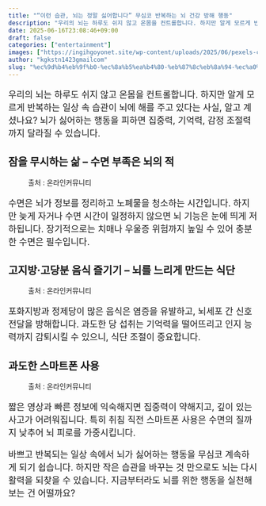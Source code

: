 ```yaml
---
title: "“이런 습관, 뇌는 정말 싫어합니다” 무심코 반복하는 뇌 건강 방해 행동"
description: "우리의 뇌는 하루도 쉬지 않고 온몸을 컨트롤합니다. 하지만 알게 모르게 반복하는 일상 속 습관이 뇌에 해를 주고 있다는 사실, 알고 계셨나요? 뇌가 싫어하는 행동을 피하면 집중력, 기억력, 감정 조절력까지 달라질 수 있습니다."
date: 2025-06-16T23:08:46+09:00
draft: false
categories: ["entertainment"]
images: ["https://ingihgoyonet.site/wp-content/uploads/2025/06/pexels-cottonbro-4045549-1024x683.jpg", "https://ingihgoyonet.site/wp-content/uploads/2025/06/pexels-marcia-salido-346903577-14133033-1024x683.jpg", "https://ingihgoyonet.site/wp-content/uploads/2025/06/pexels-sora-shimazaki-5938231-1024x683.jpg"]
author: "kgkstn1423gmailcom"
slug: "%ec%9d%b4%eb%9f%b0-%ec%8a%b5%ea%b4%80-%eb%87%8c%eb%8a%94-%ec%a0%95%eb%a7%90-%ec%8b%ab%ec%96%b4%ed%95%a9%eb%8b%88%eb%8b%a4-%eb%ac%b4%ec%8b%ac%ec%bd%94-%eb%b0%98%eb%b3%b5%ed%95%98"
---
```


<p style="font-size:18px">우리의 뇌는 하루도 쉬지 않고 온몸을 컨트롤합니다. 하지만 알게 모르게 반복하는 일상 속 습관이 뇌에 해를 주고 있다는 사실, 알고 계셨나요? 뇌가 싫어하는 행동을 피하면 집중력, 기억력, 감정 조절력까지 달라질 수 있습니다.</p> <h2 >잠을 무시하는 삶 – 수면 부족은 뇌의 적</h2> <figure ><img src="https://ingihgoyonet.site/wp-content/uploads/2025/06/pexels-cottonbro-4045549-1024x683.jpg" alt="" style="aspect-ratio:16/9;object-fit:cover"/><figcaption >출처 : 온라인커뮤니티</figcaption></figure> <p style="font-size:18px">수면은 뇌가 정보를 정리하고 노폐물을 청소하는 시간입니다. 하지만 늦게 자거나 수면 시간이 일정하지 않으면 뇌 기능은 눈에 띄게 저하됩니다. 장기적으로는 치매나 우울증 위험까지 높일 수 있어 충분한 수면은 필수입니다.</p> <h2 >고지방·고당분 음식 즐기기 – 뇌를 느리게 만드는 식단</h2> <figure ><img src="https://ingihgoyonet.site/wp-content/uploads/2025/06/pexels-marcia-salido-346903577-14133033-1024x683.jpg" alt="" style="aspect-ratio:16/9;object-fit:cover"/><figcaption >출처 : 온라인커뮤니티</figcaption></figure> <p style="font-size:18px">포화지방과 정제당이 많은 음식은 염증을 유발하고, 뇌세포 간 신호 전달을 방해합니다. 과도한 당 섭취는 기억력을 떨어뜨리고 인지 능력까지 감퇴시킬 수 있으니, 식단 조절이 중요합니다.</p> <h2 >과도한 스마트폰 사용 </h2> <figure ><img src="https://ingihgoyonet.site/wp-content/uploads/2025/06/pexels-sora-shimazaki-5938231-1024x683.jpg" alt="" style="aspect-ratio:16/9;object-fit:cover"/><figcaption >출처 : 온라인커뮤니티</figcaption></figure> <p style="font-size:18px">짧은 영상과 빠른 정보에 익숙해지면 집중력이 약해지고, 깊이 있는 사고가 어려워집니다. 특히 취침 직전 스마트폰 사용은 수면의 질까지 낮추어 뇌 피로를 가중시킵니다.</p> <p style="font-size:18px">바쁘고 반복되는 일상 속에서 뇌가 싫어하는 행동을 무심코 계속하게 되기 쉽습니다. 하지만 작은 습관을 바꾸는 것 만으로도 뇌는 다시 활력을 되찾을 수 있습니다. 지금부터라도 뇌를 위한 행동을 실천해보는 건 어떨까요?</p>
